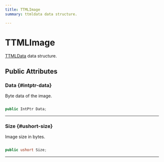 ```yaml
---
title: TTMLImage
summary: ttmldata data structure. 

---
```


# TTMLImage




[TTMLData](/versioned_docs/version-14-Jun-2023/unity-api/api/UnityEngine.XR.MagicLeap/MLMedia/Player/NativeBindings/UnityEngine.XR.MagicLeap.MLMedia.Player.NativeBindings.TTMLData.md) data structure.   





## Public Attributes

### Data {#intptr-data}

Byte data of the image. 

```csharp

public IntPtr Data;

```






-----------

### Size {#ushort-size}

Image size in bytes. 

```csharp

public ushort Size;

```






-----------


